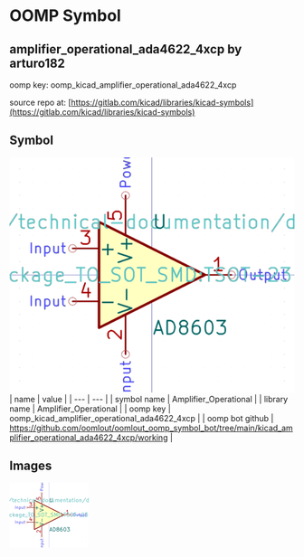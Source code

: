 # OOMP Symbol  
## amplifier_operational_ada4622_4xcp  by arturo182  
  
oomp key: oomp_kicad_amplifier_operational_ada4622_4xcp  
  
source repo at: [https://gitlab.com/kicad/libraries/kicad-symbols](https://gitlab.com/kicad/libraries/kicad-symbols)  
## Symbol  
  
[![working.png](working_600.png)](working.png)  
| name | value | 
| --- | --- | 
| symbol name | Amplifier_Operational | 
| library name | Amplifier_Operational | 
| oomp key | oomp_kicad_amplifier_operational_ada4622_4xcp | 
| oomp bot github | https://github.com/oomlout/oomlout_oomp_symbol_bot/tree/main/kicad_amplifier_operational_ada4622_4xcp/working | 
## Images  
  
[![working.png](working_140.png)](working.png)  
